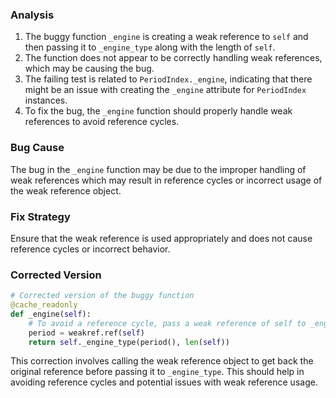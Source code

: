 ### Analysis
1. The buggy function `_engine` is creating a weak reference to `self` and then passing it to `_engine_type` along with the length of `self`.
2. The function does not appear to be correctly handling weak references, which may be causing the bug.
3. The failing test is related to `PeriodIndex._engine`, indicating that there might be an issue with creating the `_engine` attribute for `PeriodIndex` instances.
4. To fix the bug, the `_engine` function should properly handle weak references to avoid reference cycles.

### Bug Cause
The bug in the `_engine` function may be due to the improper handling of weak references which may result in reference cycles or incorrect usage of the weak reference object.

### Fix Strategy
Ensure that the weak reference is used appropriately and does not cause reference cycles or incorrect behavior.

### Corrected Version
```python
# Corrected version of the buggy function
@cache_readonly
def _engine(self):
    # To avoid a reference cycle, pass a weak reference of self to _engine_type.
    period = weakref.ref(self)
    return self._engine_type(period(), len(self))
```

This correction involves calling the weak reference object to get back the original reference before passing it to `_engine_type`. This should help in avoiding reference cycles and potential issues with weak reference usage.